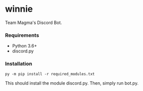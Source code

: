 # winnie
Team Magma's Discord Bot.

### Requirements
- Python 3.6+
- discord.py

### Installation
```
py -m pip install -r required_modules.txt
```
This should install the module discord.py. Then, simply run bot.py.
